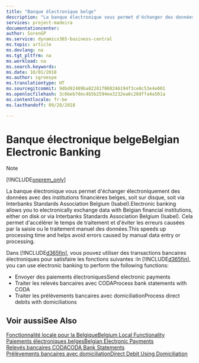 ```yaml
---
title: "Banque électronique belge"
description: "La banque électronique vous permet d'échanger des données par voie électronique avec des institutions financières belges. Les données peuvent être échangées sur disquette, par un modem ou via Isabel (Interbanks Standards Association Belgium). Vous profitez ainsi d'un traitement plus rapide et évitez les erreurs causées par le traitement ou la saisie manuels des données."
services: project-madeira
documentationcenter: 
author: SorenGP
ms.service: dynamics365-business-central
ms.topic: article
ms.devlang: na
ms.tgt_pltfrm: na
ms.workload: na
ms.search.keywords: 
ms.date: 10/01/2018
ms.author: sgroespe
ms.translationtype: HT
ms.sourcegitcommit: 9dbd92409ba02281f008246194f3ce0c53e4e001
ms.openlocfilehash: 3c6beb7dec4b5b2594ee3232ea6c28dffa4a501a
ms.contentlocale: fr-be
ms.lasthandoff: 09/28/2018

---
```

# <a name="belgian-electronic-banking"></a><span data-ttu-id="fa15f-105">Banque électronique belge</span><span class="sxs-lookup"><span data-stu-id="fa15f-105">Belgian Electronic Banking</span></span>
> [!Note]
> [!INCLUDE[onprem_only](../../includes/onprem_only_md.md)]

<span data-ttu-id="fa15f-106">La banque électronique vous permet d'échanger électroniquement des données avec des institutions financières belges, soit sur disque, soit via Interbanks Standards Association Belgium (Isabel).</span><span class="sxs-lookup"><span data-stu-id="fa15f-106">Electronic banking allows you to electronically exchange data with Belgian financial institutions, either on disk or via Interbanks Standards Association Belgium (Isabel).</span></span> <span data-ttu-id="fa15f-107">Cela permet d'accélérer le temps de traitement et d'éviter les erreurs causées par la saisie ou le traitement manuel des données.</span><span class="sxs-lookup"><span data-stu-id="fa15f-107">This speeds up processing time and helps avoid errors caused by manual data entry or processing.</span></span>  

<span data-ttu-id="fa15f-108">Dans [!INCLUDE[d365fin](../../includes/d365fin_md.md)], vous pouvez utiliser des transactions bancaires électroniques pour satisfaire les fonctions suivantes :</span><span class="sxs-lookup"><span data-stu-id="fa15f-108">In [!INCLUDE[d365fin](../../includes/d365fin_md.md)], you can use electronic banking to perform the following functions:</span></span>  

- <span data-ttu-id="fa15f-109">Envoyer des paiements électroniques</span><span class="sxs-lookup"><span data-stu-id="fa15f-109">Send electronic payments</span></span>  
- <span data-ttu-id="fa15f-110">Traiter les relevés bancaires avec CODA</span><span class="sxs-lookup"><span data-stu-id="fa15f-110">Process bank statements with CODA</span></span>  
- <span data-ttu-id="fa15f-111">Traiter les prélèvements bancaires avec domiciliation</span><span class="sxs-lookup"><span data-stu-id="fa15f-111">Process direct debits with domiciliations</span></span>  

## <a name="see-also"></a><span data-ttu-id="fa15f-112">Voir aussi</span><span class="sxs-lookup"><span data-stu-id="fa15f-112">See Also</span></span>  
[<span data-ttu-id="fa15f-113">Fonctionnalité locale pour la Belgique</span><span class="sxs-lookup"><span data-stu-id="fa15f-113">Belgium Local Functionality</span></span>](belgium-local-functionality.md)  
[<span data-ttu-id="fa15f-114">Paiements électroniques belges</span><span class="sxs-lookup"><span data-stu-id="fa15f-114">Belgian Electronic Payments</span></span>](belgian-electronic-payments.md)  
[<span data-ttu-id="fa15f-115">Relevés bancaires CODA</span><span class="sxs-lookup"><span data-stu-id="fa15f-115">CODA Bank Statements</span></span>](coda-bank-statements.md)  
[<span data-ttu-id="fa15f-116">Prélèvements bancaires avec domiciliation</span><span class="sxs-lookup"><span data-stu-id="fa15f-116">Direct Debit Using Domiciliation</span></span>](direct-debit-using-domiciliation.md)

